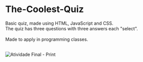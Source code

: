 # The-Coolest-Quiz
Basic quiz, made using HTML, JavaScript and CSS.<br>
The quiz has three questions with three answers each "select".<br><br>
Made to apply in programming classes.<br><br>

![Atividade Final - Print](https://github.com/Pixelikas/The-Coolest-Quiz/assets/67108278/86332448-47e7-4bb8-a778-b3132196416a)



